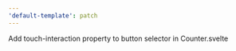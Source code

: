 ```yaml
---
'default-template': patch
---
```


Add touch-interaction property to button selector in Counter.svelte
